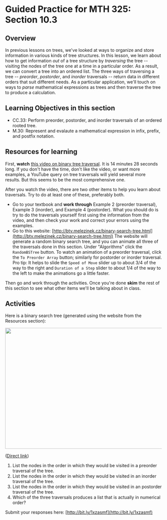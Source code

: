 Guided Practice for MTH 325: Section 10.3
=========================================

## Overview 

In previous lessons on trees, we've looked at ways to organize and store information in various kinds of tree structures. In this lesson, we learn about how to get information _out_ of a tree structure by _traversing_ the tree -- visiting the nodes of the tree one at a time in a particular order. As a result, we can convert a tree into an ordered list. The three ways of traversing a tree -- _preorder_, _postorder_, and _inorder_ traversals -- return data in different orders that suit different needs. As a particular application, we'll touch on ways to _parse_ mathematical expressions as trees and then traverse the tree to produce a calculation. 

## Learning Objectives in this section

+ CC.33: Perform preorder, postorder, and inorder traversals of an ordered rooted tree. 
+ M.30: Represent and evalaute a mathematical expression in infix, prefix, and postfix notation. 

## Resources for learning

First, __watch__ [this video on binary tree traversal](https://www.youtube.com/watch?v=gm8DUJJhmY4). It is 14 minutes 28 seconds long. If you don't have the time, don't like the video, or want more examples, a YouTube query on tree traversals will yield several more results. But this seems to be the most comprehensive one. 

After you watch the video, there are two other items to help you learn about traversals. Try to do at least one of these, preferably both.

+ Go to your textbook and __work through__ Example 2 (preorder traversal), Example 3 (inorder), and Example 4 (postorder). What you should do is try to do the traversals yourself first using the information from the video, and then check your work and correct your errors using the examples. 
+ Go to this website: [http://btv.melezinek.cz/binary-search-tree.html](http://btv.melezinek.cz/binary-search-tree.html) The website will generate a random binary search tree, and you can animate all three of the traversals done in this section. Under "Algorithms" click the `RandomBSTree` button. To watch an animation of a preorder traversal, click the `To Preorder Array` button; similarly for postorder or inorder traversal. Pro tip: It helps to slide the `Speed of Move` slider up to about 3/4 of the way to the right and `Duration of a Step` slider to about 1/4 of the way to the left to make the animations go a little faster. 

Then go and work through the activities. Once you're done __skim__ the rest of this section to see what other items we'll be talking about in class. 

## Activities 

Here is a binary search tree (generated using the website from the Resources section): 

<a href="http://content.screencast.com/users/talbertr/folders/MTH%20325%20Images/media/28982995-1bd4-4d6c-85fc-0c6c44d7f6be/2015-03-25_11-48-16.png"><img class="embeddedObject" src="http://content.screencast.com/users/talbertr/folders/MTH%20325%20Images/media/28982995-1bd4-4d6c-85fc-0c6c44d7f6be/2015-03-25_11-48-16.png" width="576" height="388" border="0" /></a> 

([Direct link](http://www.screencast.com/t/uTmRkxs9))

1. List the nodes in the order in which they would be visited in a preorder traversal of the tree. 
2. List the nodes in the order in which they would be visited in an inorder traversal of the tree. 
3. List the nodes in the order in which they would be visited in an postorder traversal of the tree. 
4. Which of the three traversals produces a list that is actually in numerical order? 

Submit your responses here: [http://bit.ly/1xzasmf](http://bit.ly/1xzasmf)
